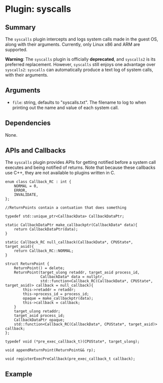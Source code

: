 Plugin: syscalls
===========

Summary
-------

The `syscalls` plugin intercepts and logs system calls made in the guest OS, along with their arguments. Currently, only Linux x86 and ARM are supported.

**Warning**: The `syscalls` plugin is officially **deprecated**, and `syscalls2` is its preferred replacement. However, `syscalls` still enjoys one advantage over `syscalls2`: `syscalls` can automatically produce a text log of system calls, with their arguments.

Arguments
---------

* `file`: string, defaults to "syscalls.txt". The filename to log to when printing out the name and value of each system call.

Dependencies
------------

None.

APIs and Callbacks
------------------

The `syscalls` plugin provides APIs for getting notified before a system call executes and being notified of returns. Note that because these callbacks use C++, they are not available to plugins written in C.

    enum class Callback_RC : int {
        NORMAL = 0,
        ERROR,
        INVALIDATE,
    };

    //ReturnPoints contain a contuation that does something

    typedef std::unique_ptr<CallbackData> CallbackDataPtr;

    static CallbackDataPtr make_callbackptr(CallbackData* data){
        return CallbackDataPtr(data);
    }

    static Callback_RC null_callback(CallbackData*, CPUState*, target_asid){
        return Callback_RC::NORMAL;
    }

    struct ReturnPoint {
        ReturnPoint() = delete;
        ReturnPoint(target_ulong retaddr, target_asid process_id,
                    CallbackData* data = nullptr,
                    std::function<Callback_RC(CallbackData*, CPUState*, target_asid)> callback = null_callback){
            this->retaddr = retaddr;
            this->process_id = process_id;
            opaque = make_callbackptr(data);
            this->callback = callback;
        }
        target_ulong retaddr;
        target_asid process_id;
        CallbackDataPtr opaque;
        std::function<Callback_RC(CallbackData*, CPUState*, target_asid)> callback;
    };

    typedef void (*pre_exec_callback_t)(CPUState*, target_ulong);

    void appendReturnPoint(ReturnPoint&& rp);

    void registerExecPreCallback(pre_exec_callback_t callback);

Example
-------

